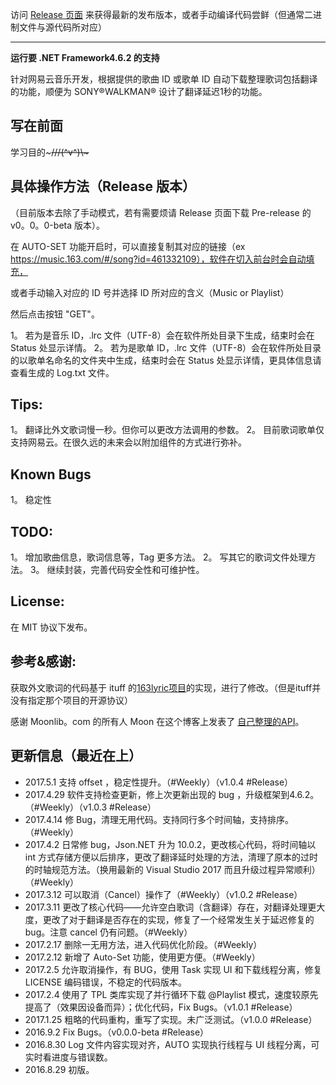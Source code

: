 ﻿访问 [Release 页面](https://github.com/Ludoux/LRCHelper/releases) 来获得最新的发布版本，或者手动编译代码尝鲜（但通常二进制文件与源代码所对应）

-----

**运行要 .NET Framework4.6.2 的支持**

针对网易云音乐开发，根据提供的歌曲 ID 或歌单 ID 自动下载整理歌词包括翻译的功能，顺便为  SONY®WALKMAN® 设计了翻译延迟1秒的功能。

## 写在前面

学习目的~~~///(^v^)\\\~~~

## 具体操作方法（Release 版本）

（目前版本去除了手动模式，若有需要烦请 Release 页面下载 Pre-release 的 v0。0。0-beta 版本）。

在 AUTO-SET 功能开启时，可以直接复制其对应的链接（ex https://music.163.com/#/song?id=461332109），软件在切入前台时会自动填充，

或者手动输入对应的 ID 号并选择 ID 所对应的含义（Music or Playlist）

然后点击按钮 "GET"。

1。 若为是音乐 ID，.lrc 文件（UTF-8）会在软件所处目录下生成，结束时会在 Status 处显示详情。
2。 若为是歌单 ID，.lrc 文件（UTF-8）会在软件所处目录的以歌单名命名的文件夹中生成，结束时会在 Status 处显示详情，更具体信息请查看生成的 Log.txt 文件。

## Tips:

1。 翻译比外文歌词慢一秒。但你可以更改方法调用的参数。
2。 目前歌词歌单仅支持网易云。在很久远的未来会以附加组件的方式进行弥补。

## Known Bugs

1。 稳定性

## TODO:


1。 增加歌曲信息，歌词信息等，Tag 更多方法。
2。 写其它的歌词文件处理方法。
3。 继续封装，完善代码安全性和可维护性。

## License:

在 MIT 协议下发布。

## 参考&感谢:

获取外文歌词的代码基于 ituff 的[163lyric项目](https://github.com/ituff/163lyric)的实现，进行了修改。（但是ituff并没有指定那个项目的开源协议）

感谢 Moonlib。com 的所有人 Moon 在这个博客上发表了 [自己整理的API](http://moonlib.com/606.html)。

## 更新信息（最近在上）

* 2017.5.1  支持 offset ，稳定性提升。（#Weekly）（v1.0.4 #Release）
* 2017.4.29 软件支持检查更新，修上次更新出现的 bug ，升级框架到4.6.2。（#Weekly）（v1.0.3 #Release）
* 2017.4.14 修 Bug，清理无用代码。支持同行多个时间轴，支持排序。（#Weekly）
* 2017.4.2  日常修 bug，Json.NET 升为 10.0.2，更改核心代码，将时间轴以 int 方式存储方便以后排序，更改了翻译延时处理的方法，清理了原本的过时的时轴规范方法。（换用最新的 Visual Studio 2017 而且升级过程异常顺利）（#Weekly）
* 2017.3.12 可以取消（Cancel）操作了（#Weekly）（v1.0.2 #Release）
* 2017.3.11 更改了核心代码——允许空白歌词（含翻译）存在，对翻译处理更大度，更改了对于翻译是否存在的实现，修复了一个经常发生关于延迟修复的bug。注意 cancel 仍有问题。（#Weekly）
* 2017.2.17 删除一无用方法，进入代码优化阶段。（#Weekly）
* 2017.2.12 新增了 Auto-Set 功能，使用更方便。（#Weekly）
* 2017.2.5  允许取消操作，有 BUG，使用 Task 实现 UI 和下载线程分离，修复 LICENSE 编码错误，不稳定的代码版本。
* 2017.2.4  使用了 TPL 类库实现了并行循环下载 @Playlist 模式，速度较原先提高了（效果因设备而异）；优化代码，Fix Bugs。（v1.0.1 #Release）
* 2017.1.25 粗略的代码重构，重写了实现。未广泛测试。（v1.0.0 #Release）
* 2016.9.2  Fix Bugs。（v0.0.0-beta #Release）
* 2016.8.30 Log 文件内容实现对齐，AUTO 实现执行线程与 UI 线程分离，可实时看进度与错误数。
* 2016.8.29 初版。